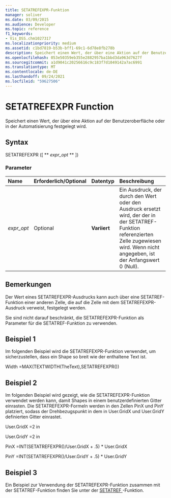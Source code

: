 ```yaml
---
title: SETATREFEXPR-Funktion
manager: soliver
ms.date: 03/09/2015
ms.audience: Developer
ms.topic: reference
f1_keywords:
- Vis_DSS.chm1027317
ms.localizationpriority: medium
ms.assetid: c1bd7819-b53b-bff1-69c1-6d78e8fb278b
description: Speichert einen Wert, der über eine Aktion auf der Benutzeroberfläche oder in der Automatisierung festgelegt wird.
ms.openlocfilehash: 053e50359eb355e2882957ba1bbd3da963d7627f
ms.sourcegitcommit: a1d9041c20256616c9c183f7d1049142a7ac6991
ms.translationtype: MT
ms.contentlocale: de-DE
ms.lasthandoff: 09/24/2021
ms.locfileid: "59627506"
---
```

# <a name="setatrefexpr-function"></a>SETATREFEXPR Function

Speichert einen Wert, der über eine Aktion auf der Benutzeroberfläche oder in der Automatisierung festgelegt wird.
  
## <a name="syntax"></a>Syntax

SETATREFEXPR ([ ** *expr_opt* ** ]) 
  
### <a name="parameters"></a>Parameter

|**Name**|**Erforderlich/Optional**|**Datentyp**|**Beschreibung**|
|:-----|:-----|:-----|:-----|
| _expr_opt_ <br/> |Optional  <br/> |**Variiert** <br/> |Ein Ausdruck, der durch den Wert oder den Ausdruck ersetzt wird, der der in der SETATREF-Funktion referenzierten Zelle zugewiesen wird. Wenn nicht angegeben, ist der Anfangswert 0 (Null).  <br/> |
   
## <a name="remarks"></a>Bemerkungen

Der Wert eines SETATREFEXPR-Ausdrucks kann auch über eine SETATREF-Funktion einer anderen Zelle, die auf die Zelle mit dem SETATREFEXPR-Ausdruck verweist, festgelegt werden. 
  
Sie sind nicht darauf beschränkt, die SETATREFEXPR-Funktion als Parameter für die SETATREF-Funktion zu verwenden. 
  
## <a name="example-1"></a>Beispiel 1

Im folgenden Beispiel wird die SETATREFEXPR-Funktion verwendet, um sicherzustellen, dass ein Shape so breit wie der enthaltene Text ist.
  
Width =MAX(TEXTWIDTH(TheText),SETATREFEXPR())
  
## <a name="example-2"></a>Beispiel 2

Im folgenden Beispiel wird gezeigt, wie die SETATREFEXPR-Funktion verwendet werden kann, damit Shapes in einem benutzerdefinierten Gitter einrasten. Die SETATREFEXPR-Formeln werden in den Zellen PinX und PinY platziert, sodass der Drehbezugspunkt in dem in User.GridX und User.GridY definierten Gitter einrastet. 
  
User.GridX =2 in
  
User.GridY =2 in
  
PinX =INT(SETATREFEXPR()/User.GridX + .5) \* User.GridX
  
PinY =INT(SETATREFEXPR()/User.GridY + .5) \* User.GridY
  
## <a name="example-3"></a>Beispiel 3

Ein Beispiel zur Verwendung der SETATREFEXPR-Funktion zusammen mit der SETATREF-Funktion finden Sie unter der [SETATREF ](setatref-function.md)-Funktion. 
  


